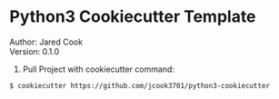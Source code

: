 # Python3 Cookiecutter Template

Author: Jared Cook  
Version: 0.1.0  

1. Pull Project with cookiecutter command:  
``` shell
$ cookiecutter https://github.com/jcook3701/python3-cookiecutter  
```


